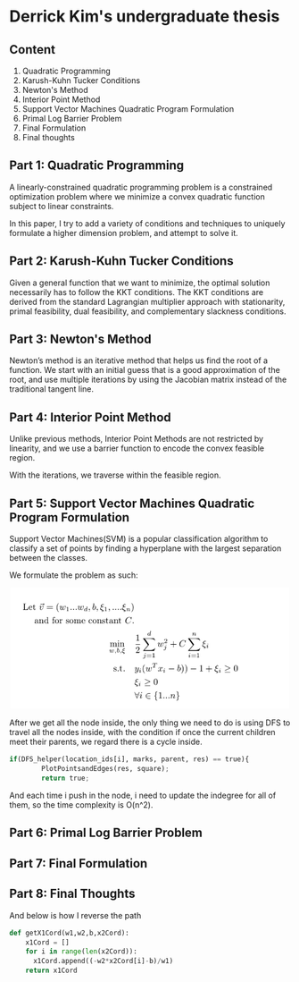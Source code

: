 # Derrick Kim's undergraduate thesis


## Content

1.  Quadratic Programming
2.  Karush-Kuhn Tucker Conditions
3.  Newton's Method
4.  Interior Point Method
5.  Support Vector Machines Quadratic Program Formulation 
6.  Primal Log Barrier Problem
7.  Final Formulation
8.  Final thoughts



## Part 1: Quadratic Programming

A linearly-constrained quadratic programming problem is a constrained optimization problem where we
minimize a convex quadratic function subject to linear constraints.

In this paper, I try to add a variety of conditions and techniques to uniquely formulate a higher dimension problem, and attempt to solve it.




## Part 2: Karush-Kuhn Tucker Conditions

Given a general function that we want to minimize, the optimal solution necessarily has to follow the KKT
conditions. The KKT conditions are derived from the standard Lagrangian multiplier approach with stationarity, primal feasibility, dual feasibility, and complementary slackness conditions.





## Part 3: Newton's Method


Newton’s method is an iterative method that helps us find the root of a function. We start with an initial
guess that is a good approximation of the root, and use multiple iterations by using the Jacobian matrix instead of the traditional tangent line.


## Part 4: Interior Point Method

Unlike previous methods, Interior Point Methods are not restricted by linearity, and we use a barrier function to encode the convex feasible region.

With the iterations, we traverse within the feasible region.  




## Part 5: Support Vector Machines Quadratic Program Formulation 

Support Vector Machines(SVM) is a popular classification algorithm to classify a set of points by finding a
hyperplane with the largest separation between the classes.

We formulate the problem as such:
<p align="center"><img src="img/problem.png" alt="Routing" width="500"/></p>



After we get all the node inside, the only thing we need to do is using DFS to travel all the nodes inside, with the condition if once the current children meet their parents, we regard there is a cycle inside.

```python
if(DFS_helper(location_ids[i], marks, parent, res) == true){
        PlotPointsandEdges(res, square);
        return true;
```





And each time i push in the node, i need to update the indegree for all of them, so the time complexity is O(n^2).

## Part 6:  Primal Log Barrier Problem



## Part 7:  Final Formulation

## Part 8:  Final Thoughts





And below is how I reverse the path
```python
def getX1Cord(w1,w2,b,x2Cord):
    x1Cord = []
    for i in range(len(x2Cord)):
      x1Cord.append((-w2*x2Cord[i]-b)/w1)
    return x1Cord
```






